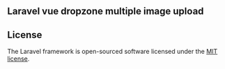 ## Laravel vue dropzone multiple image upload

## License

The Laravel framework is open-sourced software licensed under the [MIT license](https://opensource.org/licenses/MIT).
